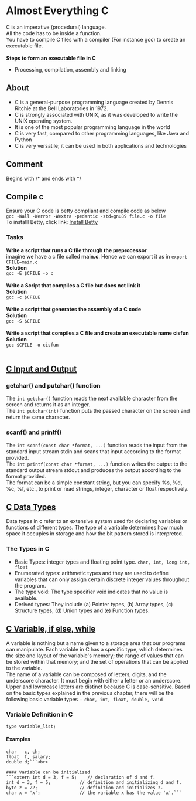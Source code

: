 # Almost Everything C
C is an imperative (procedural) language. <br>
All the code has to be inside a function. <br>
You have to compile C files with a compiler (For instance gcc) to create an executable file.<br><br>
**Steps to form an executable file in C** <br>
* Processing, compilation, assembly and linking

## About
* C is a general-purpose programming language created by Dennis Ritchie at the Bell Laboratories in 1972.
* C is strongly associated with UNIX, as it was developed to write the UNIX operating system.
* It is one of the most popular programming language in the world
* C is very fast, compared to other programming languages, like Java and Python
* C is very versatile; it can be used in both applications and technologies

## Comment
Begins with /* and ends with */

## Compile c
Ensure your C code is betty compliant and compile code as below <br> ```gcc -Wall -Werror -Wextra -pedantic -std=gnu89 file.c -o file``` <br>To installl Betty, click link: [Install Betty](https://github.com/alx-tools/Betty)

### Tasks 
**Write a script that runs a C file through the preprocessor** <br>
imagine we have a c file called __main.c__. Hence we can export it as in ```export CFILE=main.c``` <br>
__Solution__ <br> ```gcc -E $CFILE -o c```
<br><br>
**Write a Script that compiles a C file but does not link it** <br>
__Solution__ <br>
```gcc -c $CFILE```
<br><br>
**Write a script that generates the assembly of a C code** <br>
__Solution__ <br>
```gcc -S $CFILE```
<br><br>
**Write a script that compiles a C file and create an executable name __cisfun__** <br>
__Solution__ <br>
```gcc $CFILE -o cisfun```
<br><br>

## [C Input and Output](./c_input_output)
### getchar() and putchar() function
The ```int getchar()``` function reads the next available character from the screen and returns it as an integer.<br>
The ```int putchar(int)``` function puts the passed character on the screen and return the same character. <br>

### scanf() and printf()
The ```int scanf(const char *format, ...)``` function reads the input from the standard input stream stdin and scans that input according to the format provided. <br>
The ```int printf(const char *format, ...)``` function writes the output to the standard output stream stdout and produces the output according to the format provided. <br>
The format can be a simple constant string, but you can specify %s, %d, %c, %f, etc., to print or read strings, integer, character or float respectively.

## [C Data Types](./c_datatype)
Data types in c refer to an extensive system used for declaring variables or functions of different types. The type of a variable determines how much space it occupies in storage and how the bit pattern stored is interpreted.

### The Types in C
* Basic Types: integer types and floating point type. ```char, int, long int, float```
* Enumerated types: arithmetic types and they are used to define variables that can only assign certain discrete integer values throughout the program.
* The type void: The type specifier void indicates that no value is available.
* Derived types: They include (a) Pointer types, (b) Array types, (c) Structure types, (d) Union types and (e) Function types.

## [C Variable, if else, while](./c_variable_if_else_while)
A variable is nothing but a name given to a storage area that our programs can manipulate. Each variable in C has a specific type, which determines the size and layout of the variable's memory; the range of values that can be stored within that memory; and the set of operations that can be applied to the variable. <br>
The name of a variable can be composed of letters, digits, and the underscore character. It must begin with either a letter or an underscore. Upper and lowercase letters are distinct because C is case-sensitive. Based on the basic types explained in the previous chapter, there will be the following basic variable types − ```char, int, float, double, void``` <br>
### Variable Definition in C
```type variable_list;```
#### Examples
```int    i, j, k;
char   c, ch;
float  f, salary;
double d;```<br>

#### Variable can be initialized
```extern int d = 3, f = 5;    // declaration of d and f. 
int d = 3, f = 5;           // definition and initializing d and f. 
byte z = 22;                // definition and initializes z. 
char x = 'x';               // the variable x has the value 'x'.```
